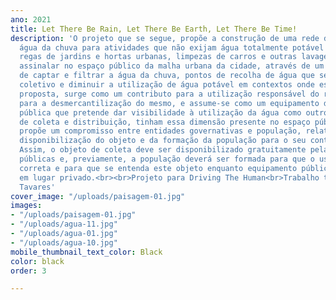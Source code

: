```yaml
---
ano: 2021
title: Let There Be Rain, Let There Be Earth, Let There Be Time!
description: 'O projeto que se segue, propõe a construção de uma rede de coleta de
  água da chuva para atividades que não exijam água totalmente potável tais como:
  regas de jardins e hortas urbanas, limpezas de carros e outras lavagens. Pretende
  assinalar no espaço público da malha urbana da cidade, através de um objeto capaz
  de captar e filtrar a água da chuva, pontos de recolha de água que seja para o uso
  coletivo e diminuir a utilização de água potável em contextos onde esta é dispensável.Esta
  proposta, surge como um contributo para a utilização responsável do recurso da água,
  para a desmercantilização do mesmo, e assume-se como um equipamento de utilidade
  pública que pretende dar visibilidade à utilização da água como outrora os sistemas
  de coleta e distribuição, tinham essa dimensão presente no espaço público.Este projeto
  propõe um compromisso entre entidades governativas e população, relativamente à
  disponibilização do objeto e da formação da população para o seu contributo e uso.
  Assim, o objeto de coleta deve ser disponibilizado gratuitamente pelas entidades
  públicas e, previamente, a população deverá ser formada para que o usem da forma
  correta e para que se entenda este objeto enquanto equipamento público ainda que
  em lugar privado.<br><br>Projeto para Driving The Human<br>Trabalho técnico: Abel
  Tavares'
cover_image: "/uploads/paisagem-01.jpg"
images:
- "/uploads/paisagem-01.jpg"
- "/uploads/agua-11.jpg"
- "/uploads/agua-01.jpg"
- "/uploads/agua-10.jpg"
mobile_thumbnail_text_color: Black
color: black
order: 3

---
```

